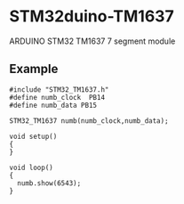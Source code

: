 # STM32duino-TM1637
ARDUINO STM32 TM1637 7 segment module


## Example
```arduino
#include "STM32_TM1637.h"
#define numb_clock  PB14
#define numb_data PB15

STM32_TM1637 numb(numb_clock,numb_data);

void setup()
{
}

void loop()
{
  numb.show(6543);
}
```
